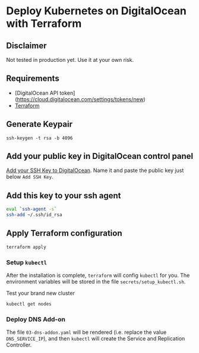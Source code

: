 # Deploy Kubernetes on DigitalOcean with Terraform

## Disclaimer

Not tested in production yet. Use it at your own risk.

## Requirements

* [DigitalOcean API token] (https://cloud.digitalocean.com/settings/tokens/new)
* [Terraform](https://www.terraform.io/)

## Generate Keypair
```
ssh-keygen -t rsa -b 4096
```

## Add your public key in DigitalOcean control panel

[Add your SSH Key to DigitalOcean](https://cloud.digitalocean.com/settings/security). Name it and paste the public key just below `Add SSH Key`.

## Add this key to your ssh agent

```bash
eval `ssh-agent -s`
ssh-add ~/.ssh/id_rsa
```

## Apply Terraform configuration

```bash
terraform apply
```

### Setup `kubectl`

After the installation is complete, `terraform` will config `kubectl` for you. The environment variables will be stored in the file `secrets/setup_kubectl.sh`.

Test your brand new cluster

```bash
kubectl get nodes
```

### Deploy DNS Add-on

The file `03-dns-addon.yaml` will be rendered (i.e. replace the value `DNS_SERVICE_IP`), and then `kubectl` will create the Service and Replication Controller.

